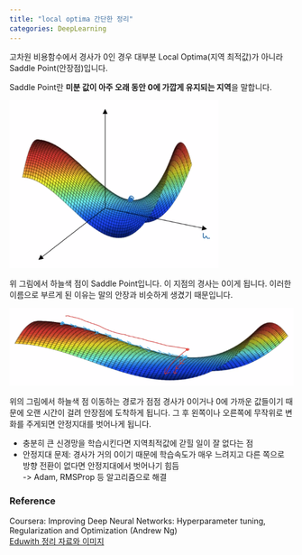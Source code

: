```yaml
---
title: "local optima 간단한 정리"
categories: DeepLearning
---
```


고차원 비용함수에서 경사가 0인 경우 대부분 Local Optima(지역 최적값)가 아니라 Saddle Point(안장점)입니다. 

Saddle Point란 **미분 값이 아주 오래 동안 0에 가깝게 유지되는 지역**을 말합니다. 

<img src="/assets/images/saddle_point.PNG"><br>

위 그림에서 하늘색 점이 Saddle Point입니다. 이 지점의 경사는 0이게 됩니다. 이러한 이름으로 부르게 된 이유는 말의 안장과 비슷하게 생겼기 때문입니다.

<img src="/assets/images/plateaus.PNG"><br>

위의 그림에서 하늘색 점 이동하는 경로가 점점 경사가 0이거나 0에 가까운 값들이기 때문에 오랜 시간이 걸려 안장점에 도착하게 됩니다. 그 후 왼쪽이나 오른쪽에 무작위로 변화를 주게되면 안정지대를 벗어나게 됩니다.

- 충분히 큰 신경망을 학습시킨다면 지역최적값에 갇힐 일이 잘 없다는 점
- 안정지대 문제: 경사가 거의 0이기 때문에 학습속도가 매우 느려지고 다른 쪽으로 방향 전환이 없다면 안정지대에서 벗어나기 힘듬<br>
  -> Adam, RMSProp 등 알고리즘으로 해결

### Reference
Coursera: Improving Deep Neural Networks: Hyperparameter tuning, Regularization and Optimization (Andrew Ng)<br>
[Eduwith 정리 자료와 이미지](https://www.edwith.org/deeplearningai2)